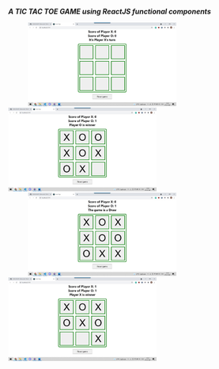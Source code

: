 ***A TIC TAC TOE GAME using ReactJS functional components***

<img src="Screenshots/fresh.jpeg" width=300 hspace="40"/><img src="Screenshots/0 win.jpeg" width=300/>
<img src="Screenshots/draw.jpeg" width=300 hspace="40"/>
<img src="Screenshots/X win.jpeg" width=300/>
